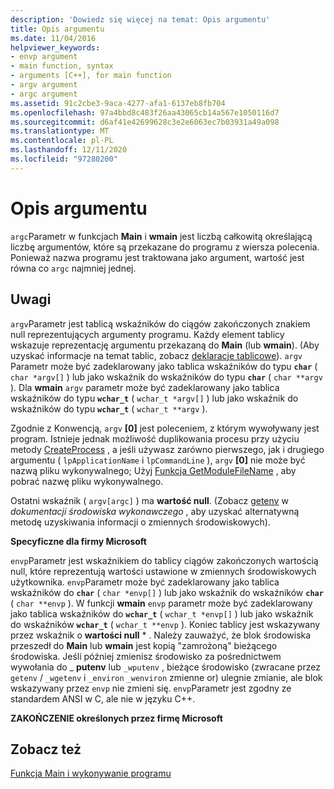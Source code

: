 ```yaml
---
description: 'Dowiedz się więcej na temat: Opis argumentu'
title: Opis argumentu
ms.date: 11/04/2016
helpviewer_keywords:
- envp argument
- main function, syntax
- arguments [C++], for main function
- argv argument
- argc argument
ms.assetid: 91c2cbe3-9aca-4277-afa1-6137eb8fb704
ms.openlocfilehash: 97a4bbd8c483f26aa43065cb14a567e1050116d7
ms.sourcegitcommit: d6af41e42699628c3e2e6063ec7b03931a49a098
ms.translationtype: MT
ms.contentlocale: pl-PL
ms.lasthandoff: 12/11/2020
ms.locfileid: "97280200"
---
```

# <a name="argument-description"></a>Opis argumentu

`argc`Parametr w funkcjach **Main** i **wmain** jest liczbą całkowitą określającą liczbę argumentów, które są przekazane do programu z wiersza polecenia. Ponieważ nazwa programu jest traktowana jako argument, wartość jest równa co `argc` najmniej jednej.

## <a name="remarks"></a>Uwagi

`argv`Parametr jest tablicą wskaźników do ciągów zakończonych znakiem null reprezentujących argumenty programu. Każdy element tablicy wskazuje reprezentację argumentu przekazaną do **Main** (lub **wmain**). (Aby uzyskać informacje na temat tablic, zobacz [deklaracje tablicowe](../c-language/array-declarations.md)). `argv` Parametr może być zadeklarowany jako tablica wskaźników do typu **`char`** ( `char *argv[]` ) lub jako wskaźnik do wskaźników do typu **`char`** ( `char **argv` ). Dla **wmain** `argv` parametr może być zadeklarowany jako tablica wskaźników do typu **`wchar_t`** ( `wchar_t *argv[]` ) lub jako wskaźnik do wskaźników do typu **`wchar_t`** ( `wchar_t **argv` ).

Zgodnie z Konwencją, `argv` **[0]** jest poleceniem, z którym wywoływany jest program.  Istnieje jednak możliwość duplikowania procesu przy użyciu metody [CreateProcess](/windows/win32/api/processthreadsapi/nf-processthreadsapi-createprocessw) , a jeśli używasz zarówno pierwszego, jak i drugiego argumentu ( `lpApplicationName` i `lpCommandLine` ), `argv` **[0]** nie może być nazwą pliku wykonywalnego; Użyj [Funkcja GetModuleFileName](/windows/win32/api/libloaderapi/nf-libloaderapi-getmodulefilenamew) , aby pobrać nazwę pliku wykonywalnego.

Ostatni wskaźnik ( `argv[argc]` ) ma **wartość null**. (Zobacz [getenv](../c-runtime-library/reference/getenv-wgetenv.md) w *dokumentacji środowiska wykonawczego* , aby uzyskać alternatywną metodę uzyskiwania informacji o zmiennych środowiskowych).

**Specyficzne dla firmy Microsoft**

`envp`Parametr jest wskaźnikiem do tablicy ciągów zakończonych wartością null, które reprezentują wartości ustawione w zmiennych środowiskowych użytkownika. `envp`Parametr może być zadeklarowany jako tablica wskaźników do **`char`** ( `char *envp[]` ) lub jako wskaźnik do wskaźników **`char`** ( `char **envp` ). W funkcji **wmain** `envp` parametr może być zadeklarowany jako tablica wskaźników do **`wchar_t`** ( `wchar_t *envp[]` ) lub jako wskaźnik do wskaźników **`wchar_t`** ( `wchar_t **envp` ). Koniec tablicy jest wskazywany przez wskaźnik o **wartości null** \* . Należy zauważyć, że blok środowiska przeszedł do **Main** lub **wmain** jest kopią "zamrożoną" bieżącego środowiska. Jeśli później zmienisz środowisko za pośrednictwem wywołania do _ **putenv** lub `_wputenv` , bieżące środowisko (zwracane przez `getenv` / `_wgetenv` i `_environ` `_wenviron` zmienne or) ulegnie zmianie, ale blok wskazywany przez `envp` nie zmieni się. `envp`Parametr jest zgodny ze standardem ANSI w C, ale nie w języku C++.

**ZAKOŃCZENIE określonych przez firmę Microsoft**

## <a name="see-also"></a>Zobacz też

[Funkcja Main i wykonywanie programu](../c-language/main-function-and-program-execution.md)
